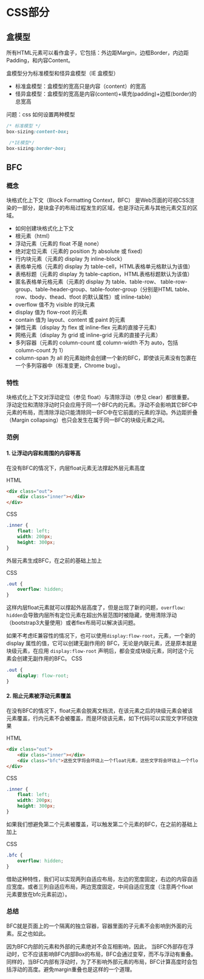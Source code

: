 # CSS部分

## 盒模型

所有HTML元素可以看作盒子，它包括：外边距Margin，边框Border，内边距Padding，和内容Content。

盒模型分为标准模型和怪异盒模型（IE 盒模型）
- 标准盒模型：盒模型的宽高只是内容（content）的宽高
- 怪异盒模型：盒模型的宽高是内容(content)+填充(padding)+边框(border)的总宽高

问题：css 如何设置两种模型
```CSS
/* 标准模型 */
box-sizing:content-box;

 /*IE模型*/
box-sizing:border-box;
```

## BFC

### 概念
块格式化上下文（Block Formatting Context，BFC） 是Web页面的可视CSS渲染的一部分，是块盒子的布局过程发生的区域，也是浮动元素与其他元素交互的区域。

- 如何创建块格式化上下文
- 根元素（html）
- 浮动元素（元素的 float 不是 none）
- 绝对定位元素（元素的 position 为 absolute 或 fixed）
- 行内块元素（元素的 display 为 inline-block）
- 表格单元格（元素的 display 为 table-cell，HTML表格单元格默认为该值）
- 表格标题（元素的 display 为 table-caption，HTML表格标题默认为该值）
- 匿名表格单元格元素（元素的 display 为 table、table-row、 table-row-group、table-header-group、table-footer-group（分别是HTML table、row、tbody、thead、tfoot 的默认属性）或 inline-table）
- overflow 值不为 visible 的块元素
- display 值为 flow-root 的元素
- contain 值为 layout、content 或 paint 的元素
- 弹性元素（display 为 flex 或 inline-flex 元素的直接子元素）
- 网格元素（display 为 grid 或 inline-grid 元素的直接子元素）
- 多列容器（元素的 column-count 或 column-width 不为 auto，包括 column-count 为 1）
- column-span 为 all 的元素始终会创建一个新的BFC，即使该元素没有包裹在一个多列容器中（标准变更，Chrome bug）。

### 特性
块格式化上下文对浮动定位（参见 float）与清除浮动（参见 clear）都很重要。浮动定位和清除浮动时只会应用于同一个BFC内的元素。浮动不会影响其它BFC中元素的布局，而清除浮动只能清除同一BFC中在它前面的元素的浮动。外边距折叠（Margin collapsing）也只会发生在属于同一BFC的块级元素之间。

### 范例

#### 1. 让浮动内容和周围的内容等高
在没有BFC的情况下，内层float元素无法撑起外层元素高度

HTML
```html
<div class="out">
    <div class="inner"></div>
</div>
```
CSS
```css
.inner {
    float: left;
    width: 200px;
    height: 300px;
}
```

外层元素生成BFC，在之前的基础上加上

CSS
```css
.out {
    overflow: hidden;
}
```
这样内层float元素就可以撑起外层高度了，但是出现了新的问题，`overflow: hidden`会导致内层所有定位元素在超出外层范围时被隐藏，使用清除浮动（bootstrap3大量使用）或者flex布局可以解决该问题。

如果不考虑IE兼容性的情况下，也可以使用`display:flow-root`，元素，一个新的 display 属性的值，它可以创建无副作用的 BFC，无论是内联元素，还是原本就是块级元素，在应用 `display:flow-root` 声明后，都会变成块级元素，同时这个元素会创建无副作用的BFC。
CSS
```css
.out {
    display: flow-root;
}
```

#### 2. 阻止元素被浮动元素覆盖
在没有BFC的情况下，float元素会脱离文档流，在该元素之后的块级元素会被该元素覆盖，行内元素不会被覆盖，而是环绕该元素，如下代码可以实现文字环绕效果

HTML
```html
<div class="out">
    <div class="inner"></div>
    <div class="bfc">这些文字将会环绕上一个float元素，这些文字将会环绕上一个float元素，这些文字将会环绕上一个float元素，这些文字将会环绕上一个float元素，这些文字将会环绕上一个float元素，这些文字将会环绕上一个float元素，这些文字将会环绕上一个float元素，这些文字将会环绕上一个float元素</div>
</div>
```
CSS
```css
.inner {
    float: left;
    width: 200px;
    height: 300px;
}
```
如果我们想避免第二个元素被覆盖，可以触发第二个元素的BFC，在之前的基础上加上

CSS
```css
.bfc {
    overflow: hidden;
}
```
借助这种特性，我们可以实现两列自适应布局，左边的宽度固定，右边的内容自适应宽度。或者三列自适应布局，两边宽度固定，中间自适应宽度（注意两个float元素要放在bfc元素前边）。

### 总结

BFC就是页面上的一个隔离的独立容器，容器里面的子元素不会影响到外面的元素。反之也如此。

因为BFC内部的元素和外部的元素绝对不会互相影响，因此， 当BFC外部存在浮动时，它不应该影响BFC内部Box的布局，BFC会通过变窄，而不与浮动有重叠。同样的，当BFC内部有浮动时，为了不影响外部元素的布局，BFC计算高度时会包括浮动的高度。避免margin重叠也是这样的一个道理。